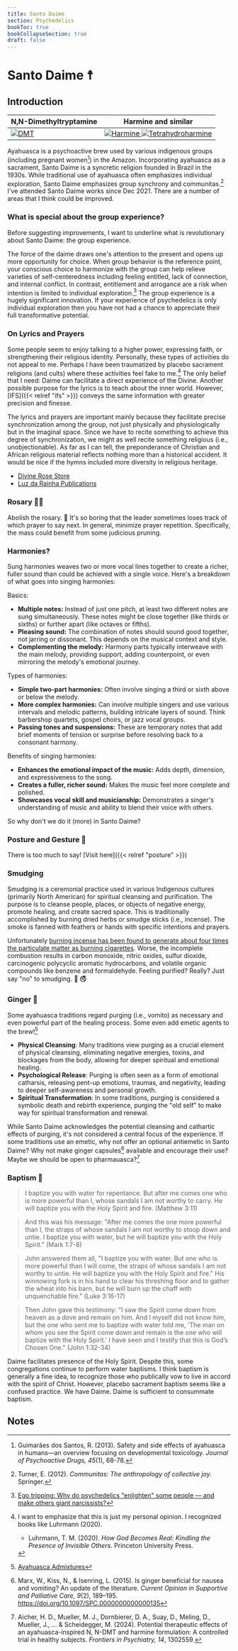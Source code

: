 ```yaml
---
title: Santo Daime
section: Psychedelics
bookToc: true
bookCollapseSection: true
draft: false
---
```


# Santo Daime ☨

## Introduction

| N,N-Dimethyltryptamine | Harmine and similar |
| ---------------------- | ------- |
| [![DMT](dmt.webp)](https://en.wikipedia.org/wiki/Psychotria_viridis)       | [![Harmine](harmine.webp) ![Tetrahydroharmine](tetrahydroharmine.webp)](https://en.wikipedia.org/wiki/Banisteriopsis_caapi) |

Ayahuasca is a psychoactive brew used by various indigenous groups (including pregnant women[^guimarãesdossantos2013]) in the Amazon.
Incorporating ayahuasca as a sacrament, Santo Daime is a syncretic religion founded in Brazil in the 1930s.
While traditional use of ayahuasca often emphasizes individual exploration, Santo Daime emphasizes group synchrony and communitas.[^turner2012]
I've attended Santo Daime works since Dec 2021.
There are a number of areas that I think could be improved.

### What is special about the group experience?

Before suggesting improvements, I want to underline what is revolutionary about Santo Daime: the group experience.

The force of the daime draws one's attention to the present and opens up more opportunity for choice.
When group behavior is the reference point,
your conscious choice to harmonize with the group can help relieve varieties of self-centeredness including feeling entitled, lack of connection, and internal conflict.
In contrast, entitlement and arrogance are a risk when intention is limited to individual exploration.[^haridy2024]
The group experience is a hugely significant innovation.
If your experience of psychedelics is only individual exploration then you have not had a chance to appreciate their full transformative potential.

### On Lyrics and Prayers

Some people seem to enjoy talking to a higher power, expressing faith, or strengthening their religious identity.
Personally, these types of activities do not appeal to me.
Perhaps I have been traumatized by placebo sacrament religions (and cults) where these activities feel fake to me.[^luhrmann2020]
The only belief that I need: Daime can facilitate a direct experience of the Divine.
Another possible purpose for the lyrics is to teach about the inner world.
However, [IFS]({{< relref "ifs" >}}) conveys the same information with greater precision and finesse.

The lyrics and prayers are important mainly because they facilitate precise synchronization among the group, not just physically and physiologically but in the imaginal space.
Since we have to recite something to achieve this degree of synchronization,
we might as well recite something religious (i.e., unobjectionable).
As far as I can tell, the preponderance of Christian and African religious material reflects nothing more than a historical accident.
It would be nice if the hymns included more diversity in religious heritage.
- [Divine Rose Store](https://divinerosestore.com)
- [Luz da Rainha Publications](http://daimebooks.org)

### Rosary 👎🏼

Abolish the rosary. 📿
It's so boring that the leader sometimes loses track of which prayer to say next.
In general, minimize prayer repetition.
Specifically, the mass could benefit from some judicious pruning.

### Harmonies?

Sung harmonies weaves two or more vocal lines together to create a richer, fuller sound than could be achieved with a single voice.
Here's a breakdown of what goes into singing harmonies:

Basics:

* **Multiple notes:** Instead of just one pitch, at least two different notes are sung simultaneously. These notes might be close together (like thirds or sixths) or further apart (like octaves or fifths).
* **Pleasing sound:** The combination of notes should sound good together, not jarring or dissonant. This depends on the musical context and style.
* **Complementing the melody:** Harmony parts typically interweave with the main melody, providing support, adding counterpoint, or even mirroring the melody's emotional journey.

Types of harmonies:

* **Simple two-part harmonies:** Often involve singing a third or sixth above or below the melody.
* **More complex harmonies:** Can involve multiple singers and use various intervals and melodic patterns, building intricate layers of sound. Think barbershop quartets, gospel choirs, or jazz vocal groups.
* **Passing tones and suspensions:** These are temporary notes that add brief moments of tension or surprise before resolving back to a consonant harmony.

Benefits of singing harmonies:

* **Enhances the emotional impact of the music:** Adds depth, dimension, and expressiveness to the song.
* **Creates a fuller, richer sound:** Makes the music feel more complete and polished.
* **Showcases vocal skill and musicianship:** Demonstrates a singer's understanding of music and ability to blend their voice with others.

So why don't we do it (more) in Santo Daime?

### Posture and Gesture 🪽

There is too much to say! [Visit here]({{< relref "posture" >}})

### Smudging

Smudging is a ceremonial practice used in various Indigenous cultures (primarily North American) for spiritual cleansing and purification.
The purpose is to cleanse people, places, or objects of negative energy, promote healing, and create sacred space.
This is traditionally accomplished by burning dried herbs or smudge sticks (i.e., incense).
The smoke is fanned with feathers or hands with specific intentions and prayers.

Unfortunately [burning incense has been found to generate about four times the particulate matter as burning cigarettes](https://nutritionfacts.org/video/the-side-effects-of-burning-incense/).
Worse, the incomplete combustion results in carbon monoxide, nitric oxides, sulfur dioxide, carcinogenic polycyclic aromatic hydrocarbons, and volatile organic compounds like benzene and formaldehyde.
Feeling purified? Really?
Just say "no" to smudging. 🧯 🚭

### Ginger 🫚

Some ayahuasca traditions regard purging (i.e., vomito) as necessary and even powerful part of the healing process.
Some even add emetic agents to the brew![^beyer2008]

- **Physical Cleansing**: Many traditions view purging as a crucial element of physical cleansing, eliminating negative energies, toxins, and blockages from the body, allowing for deeper spiritual and emotional healing.
- **Psychological Release**: Purging is often seen as a form of emotional catharsis, releasing pent-up emotions, traumas, and negativity, leading to deeper self-awareness and personal growth.
- **Spiritual Transformation**: In some traditions, purging is considered a symbolic death and rebirth experience, purging the "old self" to make way for spiritual transformation and renewal.

While Santo Daime acknowledges the potential cleansing and cathartic effects of purging, it's not considered a central focus of the experience.
If some traditions use an emetic, why not offer an optional antiemetic in Santo Daime?
Why not make ginger capsules[^marx2015] available and encourage their use?
Maybe we should be open to pharmauasca?[^aicher2024]

### Baptism 🌊

> I baptize you with water for repentance. But after me comes one who is more powerful than I, whose sandals I am not worthy to carry. He will baptize you with the Holy Spirit and fire. (Matthew 3:11)

> And this was his message: "After me comes the one more powerful than I, the straps of whose sandals I am not worthy to stoop down and untie. I baptize you with water, but he will baptize you with the Holy Spirit." (Mark 1:7-8)

> John answered them all, "I baptize you with water. But one who is more powerful than I will come, the straps of whose sandals I am not worthy to untie. He will baptize you with the Holy Spirit and fire." His winnowing fork is in his hand to clear his threshing floor and to gather the wheat into his barn, but he will burn up the chaff with unquenchable fire." (Luke 3:16-17)

> Then John gave this testimony: "I saw the Spirit come down from heaven as a dove and remain on him. And I myself did not know him, but the one who sent me to baptize with water told me, 'The man on whom you see the Spirit come down and remain is the one who will baptize with the Holy Spirit.' I have seen and I testify that this is God’s Chosen One." (John 1:32-34)

Daime facilitates presence of the Holy Spirit.
Despite this, some congregations continue to perform water baptisms.
I think baptism is generally a fine idea, to recognize those who publically vow to live in accord with the spirit of Christ.
However, placebo sacrament baptism seems like a confused practice.
We have Daime.
Daime is sufficient to consummate baptism.

## Notes

[^turner2012]: Turner, E. (2012). *Communitas: The anthropology of collective joy.* Springer.

[^marx2015]: Marx, W., Kiss, N., & Isenring, L. (2015). Is ginger beneficial for nausea and vomiting? An update of the literature. *Current Opinion in Supportive and Palliative Care, 9*(2), 189–195. https://doi.org/10.1097/SPC.0000000000000135

[^beyer2008]: [Ayahuasca Admixtures](https://singingtotheplants.com/2008/01/ayahuasca-admixtures/)

[^aicher2024]: Aicher, H. D., Mueller, M. J., Dornbierer, D. A., Suay, D., Meling, D., Mueller, J., ... & Scheidegger, M. (2024). Potential therapeutic effects of an ayahuasca-inspired N, N-DMT and harmine formulation: A controlled trial in healthy subjects. *Frontiers in Psychiatry, 14*, 1302559.

[^luhrmann2020]: I want to emphasize that this is just my personal opinion. I recognized books like Luhrmann (2020).
    - Luhrmann, T. M. (2020). *How God Becomes Real: Kindling the Presence of Invisible Others.* Princeton University Press.

[^guimarãesdossantos2013]: Guimarães dos Santos, R. (2013). Safety and side effects of ayahuasca in humans—an overview focusing on developmental toxicology. *Journal of Psychoactive Drugs, 45*(1), 68-78.

[^haridy2024]: [Ego tripping: Why do psychedelics "enlighten" some people — and make others giant narcissists?](https://www.salon.com/2024/03/08/ego-tripping-why-do-psychedelics-enlighten-some-people--and-make-others-giant-narcissists/)
